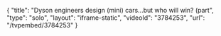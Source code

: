 {
    "title": "Dyson engineers design (mini) cars...but who will win? (part",
    "type": "solo",
    "layout": "iframe-static",
    "videoId": "3784253",
    "url": "\/tvpembed\/3784253"
}